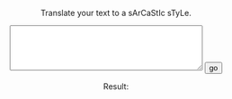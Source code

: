 <html class="no-js" lang="">

<head>
  <meta charset="utf-8">
  <title>Sarcasm Translator</title>

  <link rel="stylesheet" href="css/normalize.css">
  <link rel="stylesheet" href="css/main.css">

  <meta name="theme-color" content="#fafafa">

<p style="text-align: center;">Translate your text to a sArCaStIc sTyLe.</p>
  <script src="js/vendor/modernizr-3.8.0.min.js"></script>
  <script src="https://code.jquery.com/jquery-3.4.1.min.js" integrity="sha256-CSXorXvZcTkaix6Yvo6HppcZGetbYMGWSFlBw8HfCJo=" crossorigin="anonymous"></script>
  <script>window.jQuery || document.write('<script src="js/vendor/jquery-3.4.1.min.js"><\/script>')</script>
  <script src="js/plugins.js"></script>
  <script src="js/main.js"></script>

</head>

<body>

<div style="text-align: center;">
<TextArea type="text" id="translate" cols="40" rows="5"></TextArea>
<button id="go">go</button>

<p>Result:</p>
<p><span id="translateResult" style="background-color: lightgray;"></span></p>
</div>
</body>

</html>

